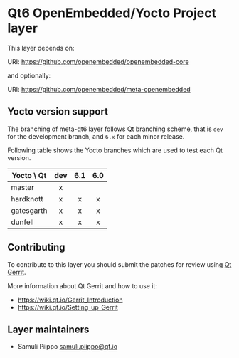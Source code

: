 Qt6 OpenEmbedded/Yocto Project layer
====================================

This layer depends on:

URI: https://github.com/openembedded/openembedded-core

and optionally:

URI: https://github.com/openembedded/meta-openembedded

Yocto version support
---------------------

The branching of meta-qt6 layer follows Qt branching scheme, that is
`dev` for the development branch, and `6.x` for each minor release.

Following table shows the Yocto branches which are used to test each
Qt version.

| Yocto \ Qt | dev | 6.1 | 6.0 |
| ---------- |:---:|:---:|:---:|
| master     |  x  |     |     |
| hardknott  |  x  |  x  |  x  |
| gatesgarth |  x  |  x  |  x  |
| dunfell    |  x  |  x  |  x  |

Contributing
------------

To contribute to this layer you should submit the patches for review using
[Qt Gerrit](https://codereview.qt-project.org).

More information about Qt Gerrit and how to use it:
 - https://wiki.qt.io/Gerrit_Introduction
 - https://wiki.qt.io/Setting_up_Gerrit

Layer maintainers
-----------------

 - Samuli Piippo <samuli.piippo@qt.io>

